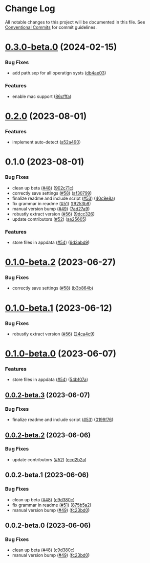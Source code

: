 # Change Log

All notable changes to this project will be documented in this file.
See [Conventional Commits](https://conventionalcommits.org) for commit guidelines.

# [0.3.0-beta.0](https://github.com/byu-oit/tfvm/compare/@byu-oit/tfvm@0.2.0...@byu-oit/tfvm@0.3.0-beta.0) (2024-02-15)


### Bug Fixes

* add path.sep for all operatign systs ([db4ae03](https://github.com/byu-oit/tfvm/commit/db4ae03aabb1104c9a32257ee533437982b80fff))


### Features

* enable mac support ([86cfffa](https://github.com/byu-oit/tfvm/commit/86cfffac89785c8ca79ecb362e7c2b01d67c84d0))





# [0.2.0](https://github.com/byu-oit/tfvm/compare/@byu-oit/tfvm@0.1.0...@byu-oit/tfvm@0.2.0) (2023-08-01)


### Features

* implement auto-detect ([a52a490](https://github.com/byu-oit/tfvm/commit/a52a4904cff44afabd6c0d280925c702ac2fcf29))





# 0.1.0 (2023-08-01)


### Bug Fixes

* clean up beta ([#48](https://github.com/byu-oit/tfvm/issues/48)) ([902c71c](https://github.com/byu-oit/tfvm/commit/902c71caa0ece54402da33ae7baeb333ce822079))
* correctly save settings ([#58](https://github.com/byu-oit/tfvm/issues/58)) ([af30799](https://github.com/byu-oit/tfvm/commit/af3079996081b2e76d958db8027fda4f66715fa8))
* finalize readme and include script ([#53](https://github.com/byu-oit/tfvm/issues/53)) ([40c9e8a](https://github.com/byu-oit/tfvm/commit/40c9e8a5d7c6994cdce5c08d21c60ba003134f9e))
* fix grammar in readme ([#51](https://github.com/byu-oit/tfvm/issues/51)) ([f9253b8](https://github.com/byu-oit/tfvm/commit/f9253b8f5cf2330b171c4343ce77af06fa91591a))
* manual version bump ([#49](https://github.com/byu-oit/tfvm/issues/49)) ([7ad27a9](https://github.com/byu-oit/tfvm/commit/7ad27a9b02f8f971b56c154f4d7d790e875af2f2))
* robustly extract version ([#56](https://github.com/byu-oit/tfvm/issues/56)) ([9dcc326](https://github.com/byu-oit/tfvm/commit/9dcc32670008cfb7b8b0786c7986d0c60089cf6a))
* update contributors ([#52](https://github.com/byu-oit/tfvm/issues/52)) ([aa25605](https://github.com/byu-oit/tfvm/commit/aa25605e377981145d2db7027729ac08d2e11fa6))


### Features

* store files in appdata ([#54](https://github.com/byu-oit/tfvm/issues/54)) ([6d3abd9](https://github.com/byu-oit/tfvm/commit/6d3abd9e3bbd5a9f921511710f7123c160b521a6))





# [0.1.0-beta.2](https://github.com/byu-oit/tfvm/compare/@byu-oit/tfvm@0.1.0-beta.1...@byu-oit/tfvm@0.1.0-beta.2) (2023-06-27)


### Bug Fixes

* correctly save settings ([#58](https://github.com/byu-oit/tfvm/issues/58)) ([b3b864b](https://github.com/byu-oit/tfvm/commit/b3b864be09f7dd8c25d61289ab1b13cf49387585))





# [0.1.0-beta.1](https://github.com/byu-oit/tfvm/compare/@byu-oit/tfvm@0.1.0-beta.0...@byu-oit/tfvm@0.1.0-beta.1) (2023-06-12)


### Bug Fixes

* robustly extract version ([#56](https://github.com/byu-oit/tfvm/issues/56)) ([24ca4c9](https://github.com/byu-oit/tfvm/commit/24ca4c9fdac0493972f276d0d2208a78980b00b2))





# [0.1.0-beta.0](https://github.com/byu-oit/tfvm/compare/@byu-oit/tfvm@0.0.2-beta.3...@byu-oit/tfvm@0.1.0-beta.0) (2023-06-07)


### Features

* store files in appdata ([#54](https://github.com/byu-oit/tfvm/issues/54)) ([54bf07a](https://github.com/byu-oit/tfvm/commit/54bf07a1a6d8a9a4afd40ddf3709170defc55a0e))





## [0.0.2-beta.3](https://github.com/byu-oit/tfvm/compare/@byu-oit/tfvm@0.0.2-beta.2...@byu-oit/tfvm@0.0.2-beta.3) (2023-06-07)


### Bug Fixes

* finalize readme and include script ([#53](https://github.com/byu-oit/tfvm/issues/53)) ([0199f76](https://github.com/byu-oit/tfvm/commit/0199f7631b303da99da8c180f34c5a1841a1a7bd))





## [0.0.2-beta.2](https://github.com/byu-oit/tfvm/compare/@byu-oit/tfvm@0.0.2-beta.1...@byu-oit/tfvm@0.0.2-beta.2) (2023-06-06)


### Bug Fixes

* update contributors ([#52](https://github.com/byu-oit/tfvm/issues/52)) ([ecd2b2a](https://github.com/byu-oit/tfvm/commit/ecd2b2a3f0b0d5ab53c6141b4bb0fd9acdcac3f6))





## 0.0.2-beta.1 (2023-06-06)


### Bug Fixes

* clean up beta ([#48](https://github.com/byu-oit/tfvm/issues/48)) ([c9d380c](https://github.com/byu-oit/tfvm/commit/c9d380c7bb635fa0096ccab06edb014c09a066af))
* fix grammar in readme ([#51](https://github.com/byu-oit/tfvm/issues/51)) ([875b5a2](https://github.com/byu-oit/tfvm/commit/875b5a2993635bcf311db1f204824893fa598ae9))
* manual version bump ([#49](https://github.com/byu-oit/tfvm/issues/49)) ([fc23bd0](https://github.com/byu-oit/tfvm/commit/fc23bd0fbaf6db83b3171040c33579d73436482e))






## 0.0.2-beta.0 (2023-06-06)


### Bug Fixes

* clean up beta ([#48](https://github.com/byu-oit/tfvm/issues/48)) ([c9d380c](https://github.com/byu-oit/tfvm/commit/c9d380c7bb635fa0096ccab06edb014c09a066af))
* manual version bump ([#49](https://github.com/byu-oit/tfvm/issues/49)) ([fc23bd0](https://github.com/byu-oit/tfvm/commit/fc23bd0fbaf6db83b3171040c33579d73436482e))
